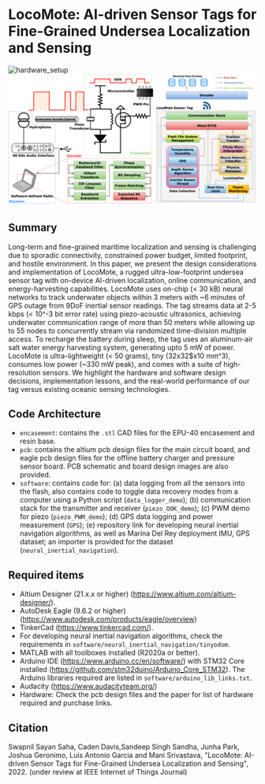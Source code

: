 # LocoMote: AI-driven Sensor Tags for Fine-Grained Undersea Localization and Sensing

![hardware_setup](hardware.png)
![software_setup](comm_soft.png)

## Summary
Long-term and fine-grained maritime localization and sensing is challenging due to sporadic connectivity, constrained power budget, limited footprint, and hostile environment. In this paper, we present the design considerations and implementation of LocoMote, a rugged ultra-low-footprint undersea sensor tag with on-device AI-driven localization, online communication, and energy-harvesting capabilities. LocoMote uses on-chip (< 30 kB) neural networks to track underwater objects within 3 meters with ~6 minutes of GPS outage from 9DoF inertial sensor readings. The tag streams data at 2-5 kbps (< 10^-3 bit error rate) using piezo-acoustic ultrasonics, achieving underwater communication range of more than 50 meters while allowing up to 55 nodes to concurrently stream via randomized time-division multiple access. To recharge the battery during sleep, the tag uses an aluminum-air salt water energy harvesting system, generating upto 5 mW of power. LocoMote is ultra-lightweight (< 50 grams), tiny (32x32$x10 mm^3), consumes low power (~330 mW peak), and comes with a suite of high-resolution sensors. We highlight the hardware and software design decisions, implementation lessons, and the real-world performance of our tag versus existing oceanic sensing technologies. 

## Code Architecture
- ```encasement```: contains the ```.stl``` CAD files for the EPU-40 encasement and resin base.
- ```pcb```: contains the altium pcb design files for the main circuit board, and eagle pcb design files for the offline battery charger and pressure sensor board. PCB schematic and board design images are also provided.
- ```software```: contains code for: (a) data logging from all the sensors into the flash, also contains code to toggle data recovery modes from a computer using a Python script (```data_logger_demo```); (b) communication stack for the transmitter and receiver (```piezo_OOK_demo```); (c) PWM demo for piezo (```piezo_PWM_demo```); (d) GPS data logging and power measurement (```GPS```); (e) repository link for developing neural inertial navigation algorithms, as well as Marina Del Rey deployment IMU, GPS dataset; an importer is provided for the dataset (```neural_inertial_navigation```).

## Required items
- Altium Designer (21.x.x or higher) (https://www.altium.com/altium-designer/).
- AutoDesk Eagle (9.6.2 or higher) (https://www.autodesk.com/products/eagle/overview)
- TinkerCad (https://www.tinkercad.com/).
- For developing neural inertial navigation algorithms, check the requirements in ```software/neural_inertial_navigation/tinyodom```.
- MATLAB with all toolboxes installed (R2020a or better).
- Arduino IDE (https://www.arduino.cc/en/software/) with STM32 Core installed (https://github.com/stm32duino/Arduino_Core_STM32). The Arduino libraries required are listed in ```software/arduino_lib_links.txt```.
- Audacity (https://www.audacityteam.org/)
- Hardware: Check the pcb design files and the paper for list of hardware required and purchase links.


## Citation

Swapnil Sayan Saha, Caden Davis,Sandeep Singh Sandha, Junha Park, Joshua Geronimo, Luis Antonio Garcia and Mani Srivastava, "LocoMote: AI-driven Sensor Tags for Fine-Grained Undersea Localization and Sensing", 2022. (under review at IEEE Internet of Things Journal)

